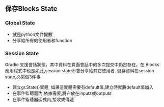 ## 保存Blocks State

### Global State
- 就是python文件變數
- 分享給所有的使用者和function

### Session State
Gradio 支援會話狀態，其中資料在頁面會話中的多次提交中仍然存在，在 Blocks 應用程式中也是如此,session state不會分享給其它使用者, 儲存資料在session state,必需做3件事

- 建立gr.State()實體, 如果這實體需要有default值,建立時就將default值加入
- 在事件監聽器內,依據需要,將它放在inputs或outputs
- 在事件監聽器函式內,接收或傳遞


```python

```